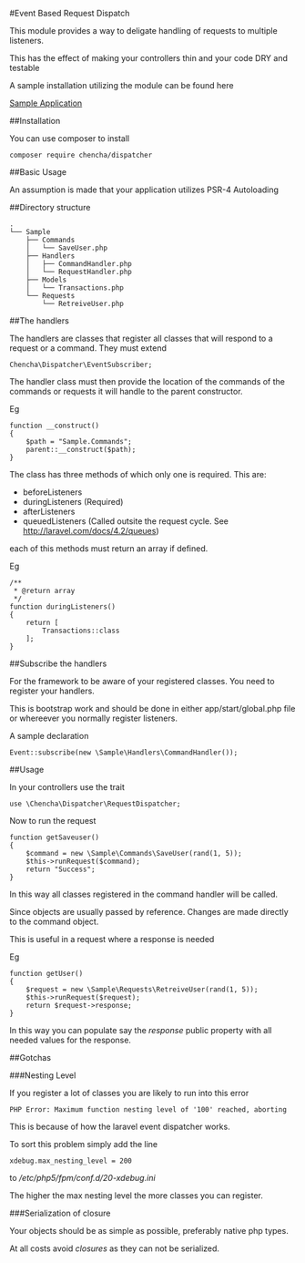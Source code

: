 #Event Based Request Dispatch

This module provides a way to deligate handling of requests to multiple listeners.

This has the effect of making your controllers thin and your code DRY and testable

A sample installation utilizing the module can be found here

[Sample Application](https://github.com/prodeveloper/sample_dispatcher)

##Installation

You can use composer to install

    composer require chencha/dispatcher

##Basic Usage

An assumption is made that your application utilizes PSR-4 Autoloading

##Directory structure

    .
    └── Sample
        ├── Commands
        │   └── SaveUser.php
        ├── Handlers
        │   ├── CommandHandler.php
        │   └── RequestHandler.php
        ├── Models
        │   └── Transactions.php
        └── Requests
            └── RetreiveUser.php

##The handlers

The handlers are classes that register all classes that will respond to a request or a command. They must extend

    Chencha\Dispatcher\EventSubscriber;

The handler class must then provide the location of the commands of the commands or requests it will handle to the parent constructor. 

Eg

    function __construct()
    {
        $path = "Sample.Commands";
        parent::__construct($path);
    }

The class has three methods of which only one is required. This are:

* beforeListeners
* duringListeners (Required)
* afterListeners
* queuedListeners (Called outsite the request cycle. See http://laravel.com/docs/4.2/queues)

each of this methods must return an array if defined.

Eg


    /**
     * @return array
     */
    function duringListeners()
    {
        return [
            Transactions::class
        ];
    }
    
##Subscribe the handlers

For the framework to be aware of your registered classes. You need to register your handlers.

This is bootstrap work and should be done in either app/start/global.php file or whereever you normally register listeners.

A sample declaration

    Event::subscribe(new \Sample\Handlers\CommandHandler());

##Usage

In your controllers use the trait

    use \Chencha\Dispatcher\RequestDispatcher;

Now to run the request

    function getSaveuser()
    {
        $command = new \Sample\Commands\SaveUser(rand(1, 5));
        $this->runRequest($command);
        return "Success";
    }

In this way all classes registered in the command handler will be called.

Since objects are usually passed by reference. Changes are made directly to the command object.

This is useful in a request where a response is needed 

Eg

    function getUser()
    {
        $request = new \Sample\Requests\RetreiveUser(rand(1, 5));
        $this->runRequest($request);
        return $request->response;
    }

In this way you can populate say the *response* public property with all needed values for the response.

##Gotchas

###Nesting Level

If you register a lot of classes you are likely to run into this error

    PHP Error: Maximum function nesting level of '100' reached, aborting
    
This is because of how the laravel event dispatcher works. 

To sort this problem simply add the line

    xdebug.max_nesting_level = 200
   
to */etc/php5/fpm/conf.d/20-xdebug.ini*

The higher the max nesting level the more classes you can register.

###Serialization of closure

Your objects should be as simple as possible, preferably native php types.

At all costs avoid *closures* as they can not be serialized.


